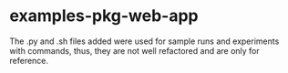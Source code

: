 # examples-pkg-web-app

The .py and .sh files added were used for sample runs and experiments with commands, thus, they are not well refactored and are only for reference.
